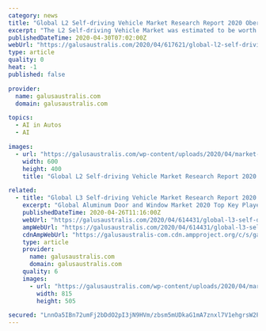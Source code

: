 ```yaml
---
category: news
title: "Global L2 Self-driving Vehicle Market Research Report 2020 Obervational Studies with Top Manufacturers like Toyota, BMW, Volvo, Mercedes-Benz, Audi"
excerpt: "The L2 Self-driving Vehicle Market was estimated to be worth USD XXX billion in 2017 and is projected to reach USD XXX billion by the end of 2023, growing at a CAGR of XX% over the forecast period of 2018-2023."
publishedDateTime: 2020-04-30T07:02:00Z
webUrl: "https://galusaustralis.com/2020/04/617621/global-l2-self-driving-vehicle-market-research-report-2020-obervational-studies-with-top-manufacturers-like-toyota-bmw-volvo-mercedes-benz-audi/"
type: article
quality: 0
heat: -1
published: false

provider:
  name: galusaustralis.com
  domain: galusaustralis.com

topics:
  - AI in Autos
  - AI

images:
  - url: "https://galusaustralis.com/wp-content/uploads/2020/04/market-research-reports-12.jpg"
    width: 600
    height: 400
    title: "Global L2 Self-driving Vehicle Market Research Report 2020 Obervational Studies with Top Manufacturers like Toyota, BMW, Volvo, Mercedes-Benz, Audi"

related:
  - title: "Global L3 Self-driving Vehicle Market Research Report 2020 Obervational Studies with Top Manufacturers like Toyota, BMW, Volvo, Mercedes-Benz, Audi"
    excerpt: "Global Aluminum Door and Window Market 2020 Top Key Players \\| Andersen Windows, Frameworks, Bradnam, OlsenUK, Fleetwood; Global L3 Self-driving Vehicle Market Research R"
    publishedDateTime: 2020-04-26T11:16:00Z
    webUrl: "https://galusaustralis.com/2020/04/614431/global-l3-self-driving-vehicle-market-research-report-2020-obervational-studies-with-top-manufacturers-like-toyota-bmw-volvo-mercedes-benz-audi/"
    ampWebUrl: "https://galusaustralis.com/2020/04/614431/global-l3-self-driving-vehicle-market-research-report-2020-obervational-studies-with-top-manufacturers-like-toyota-bmw-volvo-mercedes-benz-audi/amp/"
    cdnAmpWebUrl: "https://galusaustralis-com.cdn.ampproject.org/c/s/galusaustralis.com/2020/04/614431/global-l3-self-driving-vehicle-market-research-report-2020-obervational-studies-with-top-manufacturers-like-toyota-bmw-volvo-mercedes-benz-audi/amp/"
    type: article
    provider:
      name: galusaustralis.com
      domain: galusaustralis.com
    quality: 6
    images:
      - url: "https://galusaustralis.com/wp-content/uploads/2020/04/market-research-reports-1.jpg"
        width: 815
        height: 505

secured: "LnnOa5IBn72umFj2bDdO2pI3jN9HVm/zbsm5mUDkaG1mA7znxl7V1ehgrsW2P5J7zXECrDWZTQhwhK8SW9ZdaKE7NY+pnjkH/URJ3958elcT+wBDP0ZMfH1fkZaGI21I5Qe79ldW/xK15QQ67CRnCpgesSEPXMzmz7Dw7E1dasEkcjVhq1TcokasGoWXKNGV9ldJfb4dMRPuxVPOGNOMp86VHg7zTmmSTGi1wD6YJFgVX7capnDcpxjKVY3Ho9B89xKidu62Vu6ixAZZs6XrblAUrst83SGXWHm3PlRq839VN9NbmZmUCk0eGNo3t2ih;Y/fe9Bc6H3OWHx1cq0SGNw=="
---
```


